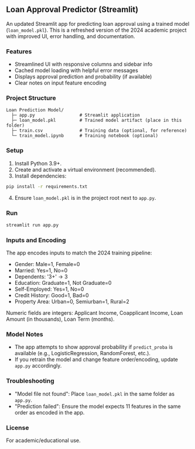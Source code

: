 ## Loan Approval Predictor (Streamlit)

An updated Streamlit app for predicting loan approval using a trained model (`loan_model.pkl`). This is a refreshed version of the 2024 academic project with improved UI, error handling, and documentation.

### Features
- Streamlined UI with responsive columns and sidebar info
- Cached model loading with helpful error messages
- Displays approval prediction and probability (if available)
- Clear notes on input feature encoding

### Project Structure
```
Loan Prediction Model/
  ├─ app.py                 # Streamlit application
  ├─ loan_model.pkl         # Trained model artifact (place in this folder)
  ├─ train.csv              # Training data (optional, for reference)
  └─ train_model.ipynb      # Training notebook (optional)
```

### Setup
1. Install Python 3.9+.
2. Create and activate a virtual environment (recommended).
3. Install dependencies:
```bash
pip install -r requirements.txt
```
4. Ensure `loan_model.pkl` is in the project root next to `app.py`.

### Run
```bash
streamlit run app.py
```

### Inputs and Encoding
The app encodes inputs to match the 2024 training pipeline:
- Gender: Male=1, Female=0
- Married: Yes=1, No=0
- Dependents: '3+' → 3
- Education: Graduate=1, Not Graduate=0
- Self-Employed: Yes=1, No=0
- Credit History: Good=1, Bad=0
- Property Area: Urban=0, Semiurban=1, Rural=2

Numeric fields are integers: Applicant Income, Coapplicant Income, Loan Amount (in thousands), Loan Term (months).

### Model Notes
- The app attempts to show approval probability if `predict_proba` is available (e.g., LogisticRegression, RandomForest, etc.).
- If you retrain the model and change feature order/encoding, update `app.py` accordingly.

### Troubleshooting
- "Model file not found": Place `loan_model.pkl` in the same folder as `app.py`.
- "Prediction failed": Ensure the model expects 11 features in the same order as encoded in the app.

### License
For academic/educational use.


